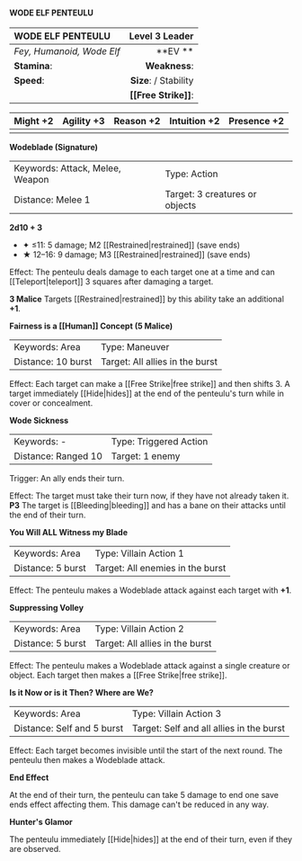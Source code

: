 #### WODE ELF PENTEULU

| WODE ELF PENTEULU         |     **Level 3 Leader** |
| :------------------------ | ---------------------: |
| *Fey, Humanoid, Wode Elf* |            \*\*EV \*\* |
| **Stamina**:              |          **Weakness**: |
| **Speed**:                | **Size**:  / Stability |
|                           |   **[[Free Strike]]**: |

| **Might** +2 | **Agility** +3 | **Reason** +2 | **Intuition** +2 | **Presence** +2 |
| ------------ | -------------- | ------------- | ---------------- | --------------- |
|              |                |               |                  |                 |

**Wodeblade (Signature)**

|                                 |                                |
| :------------------------------ | :----------------------------- |
| Keywords: Attack, Melee, Weapon | Type: Action                   |
| Distance: Melee 1               | Target: 3 creatures or objects |

**2d10 + 3**

- ✦ ≤11: 5 damage; M2 [[Restrained|restrained]] (save ends)
- ★ 12–16: 9 damage; M3 [[Restrained|restrained]] (save ends)

Effect: The penteulu deals damage to each target one at a time and can [[Teleport|teleport]] 3 squares after damaging a target.

**3 Malice**
Targets [[Restrained|restrained]] by this ability take an additional **+1**.

**Fairness is a [[Human]] Concept (5 Malice)**

|                    |                                 |
| :----------------- | :------------------------------ |
| Keywords: Area     | Type: Maneuver                  |
| Distance: 10 burst | Target: All allies in the burst |

Effect: Each target can make a [[Free Strike|free strike]] and then shifts 3. A target immediately [[Hide|hides]] at the end of the penteulu's turn while in cover or concealment.

**Wode Sickness**

|                     |                        |
| :------------------ | :--------------------- |
| Keywords: -         | Type: Triggered Action |
| Distance: Ranged 10 | Target: 1 enemy        |

Trigger: An ally ends their turn.

Effect: The target must take their turn now, if they have not already taken it. **P3** The target is [[Bleeding|bleeding]] and has a bane on their attacks until the end of their turn.

**You Will ALL Witness my Blade**

|                   |                                  |
| :---------------- | :------------------------------- |
| Keywords: Area    | Type: Villain Action 1           |
| Distance: 5 burst | Target: All enemies in the burst |

Effect: The penteulu makes a Wodeblade attack against each target with **+1**.

**Suppressing Volley**

|                   |                                 |
| :---------------- | :------------------------------ |
| Keywords: Area    | Type: Villain Action 2          |
| Distance: 5 burst | Target: All allies in the burst |

Effect: The penteulu makes a Wodeblade attack against a single creature or object. Each target then makes a [[Free Strike|free strike]].

**Is it Now or is it Then? Where are We?**

|                            |                                          |
| :------------------------- | :--------------------------------------- |
| Keywords: Area             | Type: Villain Action 3                   |
| Distance: Self and 5 burst | Target: Self and all allies in the burst |

Effect: Each target becomes invisible until the start of the next round. The penteulu then makes a Wodeblade attack.

**End Effect**

At the end of their turn, the penteulu can take 5 damage to end one save ends effect affecting them. This damage can't be reduced in any way.

**Hunter's Glamor**

The penteulu immediately [[Hide|hides]] at the end of their turn, even if they are observed.
